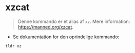 # xzcat

> Denne kommando er et alias af `xz`.
> Mere information: <https://manned.org/xzcat>.

- Se dokumentation for den oprindelige kommando:

`tldr xz`
